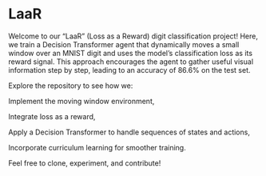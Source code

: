 # LaaR
Welcome to our “LaaR” (Loss as a Reward) digit classification project! Here, we train a Decision Transformer agent that dynamically moves a small window over an MNIST digit and uses the model’s classification loss as its reward signal. This approach encourages the agent to gather useful visual information step by step, leading to an accuracy of 86.6% on the test set.

Explore the repository to see how we:

Implement the moving window environment,

Integrate loss as a reward,

Apply a Decision Transformer to handle sequences of states and actions,

Incorporate curriculum learning for smoother training.

Feel free to clone, experiment, and contribute!
